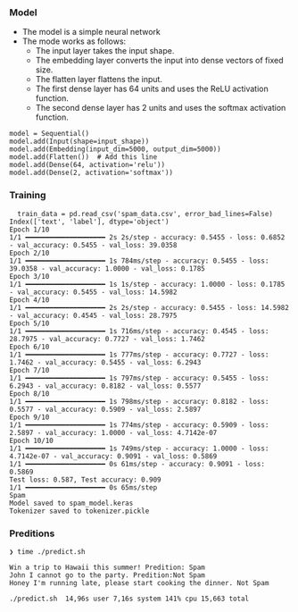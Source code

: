 ### Model
* The model is a simple neural network
* The mode works as follows:
  * The input layer takes the input shape.
  * The embedding layer converts the input into dense vectors of fixed size.
  * The flatten layer flattens the input.
  * The first dense layer has 64 units and uses the ReLU activation function.
  * The second dense layer has 2 units and uses the softmax activation function.
```
model = Sequential()
model.add(Input(shape=input_shape))
model.add(Embedding(input_dim=5000, output_dim=5000))
model.add(Flatten())  # Add this line
model.add(Dense(64, activation='relu'))
model.add(Dense(2, activation='softmax'))
```

### Training
```
  train_data = pd.read_csv('spam_data.csv', error_bad_lines=False)
Index(['text', 'label'], dtype='object')
Epoch 1/10
1/1 ━━━━━━━━━━━━━━━━━━━━ 2s 2s/step - accuracy: 0.5455 - loss: 0.6852 - val_accuracy: 0.5455 - val_loss: 39.0358
Epoch 2/10
1/1 ━━━━━━━━━━━━━━━━━━━━ 1s 784ms/step - accuracy: 0.5455 - loss: 39.0358 - val_accuracy: 1.0000 - val_loss: 0.1785
Epoch 3/10
1/1 ━━━━━━━━━━━━━━━━━━━━ 1s 1s/step - accuracy: 1.0000 - loss: 0.1785 - val_accuracy: 0.5455 - val_loss: 14.5982
Epoch 4/10
1/1 ━━━━━━━━━━━━━━━━━━━━ 2s 2s/step - accuracy: 0.5455 - loss: 14.5982 - val_accuracy: 0.4545 - val_loss: 28.7975
Epoch 5/10
1/1 ━━━━━━━━━━━━━━━━━━━━ 1s 716ms/step - accuracy: 0.4545 - loss: 28.7975 - val_accuracy: 0.7727 - val_loss: 1.7462
Epoch 6/10
1/1 ━━━━━━━━━━━━━━━━━━━━ 1s 777ms/step - accuracy: 0.7727 - loss: 1.7462 - val_accuracy: 0.5455 - val_loss: 6.2943
Epoch 7/10
1/1 ━━━━━━━━━━━━━━━━━━━━ 1s 797ms/step - accuracy: 0.5455 - loss: 6.2943 - val_accuracy: 0.8182 - val_loss: 0.5577
Epoch 8/10
1/1 ━━━━━━━━━━━━━━━━━━━━ 1s 798ms/step - accuracy: 0.8182 - loss: 0.5577 - val_accuracy: 0.5909 - val_loss: 2.5897
Epoch 9/10
1/1 ━━━━━━━━━━━━━━━━━━━━ 1s 774ms/step - accuracy: 0.5909 - loss: 2.5897 - val_accuracy: 1.0000 - val_loss: 4.7142e-07
Epoch 10/10
1/1 ━━━━━━━━━━━━━━━━━━━━ 1s 749ms/step - accuracy: 1.0000 - loss: 4.7142e-07 - val_accuracy: 0.9091 - val_loss: 0.5869
1/1 ━━━━━━━━━━━━━━━━━━━━ 0s 61ms/step - accuracy: 0.9091 - loss: 0.5869
Test loss: 0.587, Test accuracy: 0.909
1/1 ━━━━━━━━━━━━━━━━━━━━ 0s 65ms/step
Spam
Model saved to spam_model.keras
Tokenizer saved to tokenizer.pickle
```

### Preditions
```
❯ time ./predict.sh
```
```
Win a trip to Hawaii this summer! Predition: Spam
John I cannot go to the party. Predition:Not Spam
Honey I'm running late, please start cooking the dinner. Not Spam
```
```
./predict.sh  14,96s user 7,16s system 141% cpu 15,663 total
```